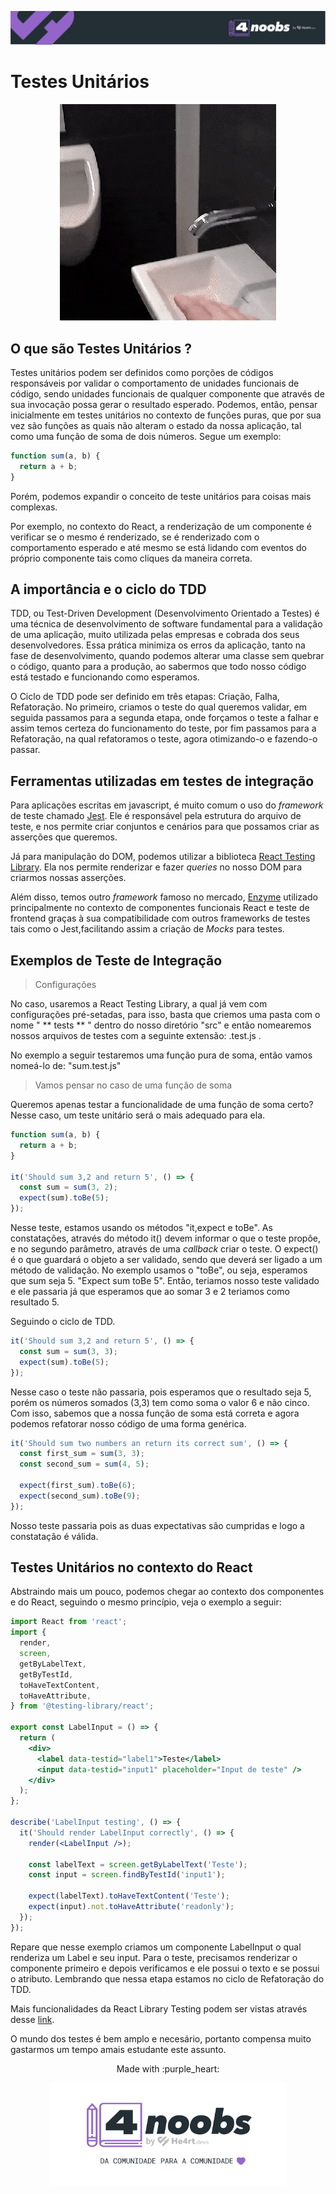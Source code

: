 <p align="center">
  <a href="https://github.com/he4rt/4noobs" target="_blank">
    <img src="../../assets/global/header-4noobs.svg">
  </a>
</p>

# Testes Unitários

<p align="center">
  <img src="../../assets/unittest_faucet.gif">
</p>

## O que são Testes Unitários ?

Testes unitários podem ser definidos como porções de códigos responsáveis por validar o comportamento de unidades funcionais de código, sendo unidades funcionais de qualquer componente que através de sua invocação possa gerar o resultado esperado. Podemos, então, pensar inicialmente em testes unitários no contexto de funções puras, que por sua vez são funções as quais não alteram o estado da nossa aplicação, tal como uma função de soma de dois números. Segue um exemplo:

```js
function sum(a, b) {
  return a + b;
}
```

Porém, podemos expandir o conceito de teste unitários para coisas mais complexas.

Por exemplo, no contexto do React, a renderização de um componente é verificar se o mesmo é renderizado, se é renderizado com o comportamento esperado e até mesmo se está lidando com eventos do próprio componente tais como cliques da maneira correta.

## A importância e o ciclo do TDD

TDD, ou Test-Driven Development (Desenvolvimento Orientado a Testes) é uma técnica de desenvolvimento de software fundamental para a validação de uma aplicação, muito utilizada pelas empresas e cobrada dos seus desenvolvedores. Essa prática minimiza os erros da aplicação, tanto na fase de desenvolvimento, quando podemos alterar uma classe sem quebrar o código, quanto para a produção, ao sabermos que todo nosso código está testado e funcionando como esperamos.

O Ciclo de TDD pode ser definido em três etapas: Criação, Falha, Refatoração. No primeiro, criamos o teste do qual queremos validar, em seguida passamos para a segunda etapa, onde forçamos o teste a falhar e assim temos certeza do funcionamento do teste, por fim passamos para a Refatoração, na qual refatoramos o teste, agora otimizando-o e fazendo-o passar.

## Ferramentas utilizadas em testes de integração

Para aplicações escritas em javascript, é muito comum o uso do _framework_ de teste chamado [Jest](https://jestjs.io/). Ele é responsável pela estrutura do arquivo de teste, e nos permite criar conjuntos e cenários para que possamos criar as asserções que queremos.

Já para manipulação do DOM, podemos utilizar a biblioteca [React Testing Library](https://testing-library.com/docs/react-testing-library/intro). Ela nos permite renderizar e fazer _queries_ no nosso DOM para criarmos nossas asserções.

Além disso, temos outro _framework_ famoso no mercado, [Enzyme](https://enzymejs.github.io/enzyme/) utilizado principalmente no contexto de componentes funcionais React e teste de frontend graças à sua compatibilidade com outros frameworks de testes tais como o Jest,facilitando assim a criação de _Mocks_ para testes.

## Exemplos de Teste de Integração

> Configurações

No caso, usaremos a React Testing Library, a qual já vem com configurações pré-setadas, para isso, basta que criemos uma pasta com o nome " ** tests ** " dentro do nosso diretório "src" e então nomearemos nossos arquivos de testes com a seguinte extensão: .test.js .

No exemplo a seguir testaremos uma função pura de soma, então vamos nomeá-lo de: "sum.test.js"

> Vamos pensar no caso de uma função de soma

Queremos apenas testar a funcionalidade de uma função de soma certo? Nesse caso, um teste unitário será o mais adequado para ela.

```js
function sum(a, b) {
  return a + b;
}

it('Should sum 3,2 and return 5', () => {
  const sum = sum(3, 2);
  expect(sum).toBe(5);
});
```

Nesse teste, estamos usando os métodos "it,expect e toBe". As constatações, através do método it() devem informar o que o teste propôe, e no segundo parâmetro, através de uma _callback_ criar o teste. O expect() é o que guardará o objeto a ser validado, sendo que deverá ser ligado a um método de validação. No exemplo usamos o "toBe", ou seja, esperamos que sum seja 5. "Expect sum toBe 5". Então, teriamos nosso teste validado e ele passaria já que esperamos que ao somar 3 e 2 teriamos como resultado 5.

Seguindo o ciclo de TDD.

```js
it('Should sum 3,2 and return 5', () => {
  const sum = sum(3, 3);
  expect(sum).toBe(5);
});
```

Nesse caso o teste não passaria, pois esperamos que o resultado seja 5, porém os números somados (3,3) tem como soma o valor 6 e não cinco. Com isso, sabemos que a nossa função de soma está correta e agora podemos refatorar nosso código de uma forma genérica.

```js
it('Should sum two numbers an return its correct sum', () => {
  const first_sum = sum(3, 3);
  const second_sum = sum(4, 5);

  expect(first_sum).toBe(6);
  expect(second_sum).toBe(9);
});
```

Nosso teste passaria pois as duas expectativas são cumpridas e logo a constatação é válida.

## Testes Unitários no contexto do React

Abstraindo mais um pouco, podemos chegar ao contexto dos componentes e do React, seguindo o mesmo princípio, veja o exemplo a seguir:

```jsx
import React from 'react';
import {
  render,
  screen,
  getByLabelText,
  getByTestId,
  toHaveTextContent,
  toHaveAttribute,
} from '@testing-library/react';

export const LabelInput = () => {
  return (
    <div>
      <label data-testid="label1">Teste</label>
      <input data-testid="input1" placeholder="Input de teste" />
    </div>
  );
};

describe('LabelInput testing', () => {
  it('Should render LabelInput correctly', () => {
    render(<LabelInput />);

    const labelText = screen.getByLabelText('Teste');
    const input = screen.findByTestId('input1');

    expect(labelText).toHaveTextContent('Teste');
    expect(input).not.toHaveAttribute('readonly');
  });
});
```

Repare que nesse exemplo criamos um componente LabelInput o qual renderiza um Label e seu input. Para o teste, precisamos renderizar o componente primeiro e depois verificamos e ele possui o texto e se possui o atributo. Lembrando que nessa etapa estamos no ciclo de Refatoração do TDD.

Mais funcionalidades da React Library Testing podem ser vistas através desse [link](https://testing-library.com/docs/react-testing-library/api).

O mundo dos testes é bem amplo e necesário, portanto compensa muito gastarmos um tempo amais estudante este assunto.

<p align="center">Made with :purple_heart:</p>

<p align="center">
  <a href="https://github.com/he4rt/4noobs" target="_blank">
    <img src="../../assets/global/footer-4noobs.svg" width="380">
  </a>
</p>
